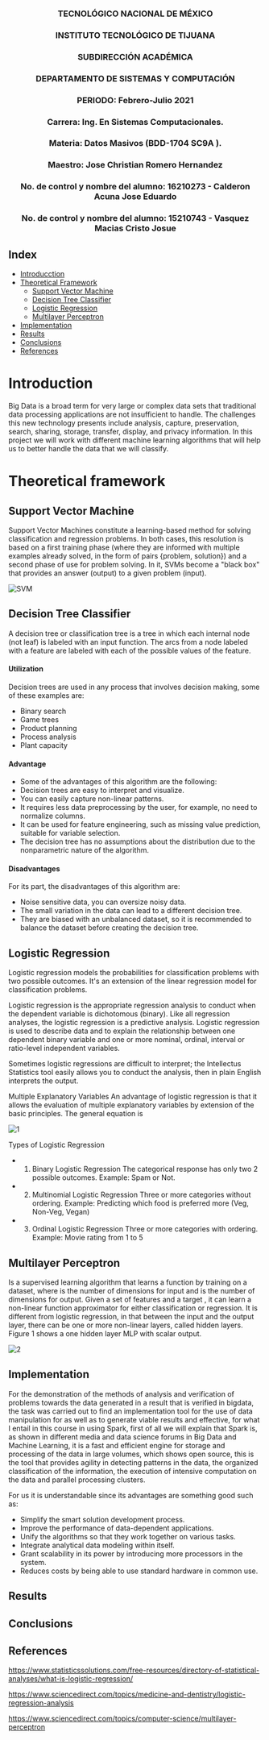 ### <p align="center" > TECNOLÓGICO NACIONAL DE MÉXICO</p>

### <p align="center" > INSTITUTO TECNOLÓGICO DE TIJUANA</p>

### <p align="center" > SUBDIRECCIÓN ACADÉMICA </p>

### <p align="center" > DEPARTAMENTO DE SISTEMAS Y COMPUTACIÓN </p>

### <p align="center" > PERIODO: Febrero-Julio  2021</p>


###  <p align="center">  Carrera: Ing. En Sistemas Computacionales. 
### <p align="center"> Materia: 	Datos Masivos (BDD-1704 SC9A	).</p>

### <p align="center">  Maestro: Jose Christian Romero Hernandez	</p>
### <p align="center">  No. de control y nombre del alumno: 16210273 - Calderon Acuna Jose Eduardo </p>
### <p align="center">  No. de control y nombre del alumno: 15210743 - Vasquez Macias Cristo Josue</p>


## Index


* [Introducction](#intro)
* [Theoretical Framework](#Th)
    * [Support Vector Machine](#SVM)
    * [Decision Tree Classifier](#Decision-tree)
    * [Logistic Regression](#LR)
    * [Multilayer Perceptron](#MP)
* [Implementation](#Implementation)
* [Results](#Results)
* [Conclusions](#Conclisions)
* [References](#References)

<div id='intro'/>

# Introduction 

Big Data is a broad term for very large or complex data sets that traditional data processing applications are not insufficient to handle. The challenges this new technology presents include analysis, capture, preservation, search, sharing, storage, transfer, display, and privacy information.
In this project we will work with different machine learning algorithms that will help us to better handle the data that we will classify.

<div id='Th'/>

# Theoretical framework

<div id='SVM'/>

## Support Vector Machine

Support Vector Machines constitute a learning-based method for solving classification and regression problems. In both cases, this resolution is based on a first training phase (where they are informed with multiple examples already solved, in the form of pairs {problem, solution}) and a second phase of use for problem solving. In it, SVMs become a "black box" that provides an answer (output) to a given problem (input).

![SVM](https://www.merkleinc.com/es/sites/es/files/inline-images/ml_1.png)


## Decision Tree Classifier

A decision tree or classification tree is a tree in which each internal node (not leaf) is labeled with an input function. The arcs from a node labeled with a feature are labeled with each of the possible values of the feature.

#### Utilization
Decision trees are used in any process that involves decision making, some of these examples are:

* Binary search
* Game trees
* Product planning
* Process analysis
* Plant capacity

#### Advantage
* Some of the advantages of this algorithm are the following:
* Decision trees are easy to interpret and visualize.
* You can easily capture non-linear patterns.
* It requires less data preprocessing by the user, for example, no need to normalize columns.
* It can be used for feature engineering, such as missing value prediction, suitable for variable selection.
* The decision tree has no assumptions about the distribution due to the nonparametric nature of the algorithm.

#### Disadvantages
For its part, the disadvantages of this algorithm are:

* Noise sensitive data, you can oversize noisy data.
* The small variation in the data can lead to a different decision tree.
* They are biased with an unbalanced dataset, so it is recommended to balance the dataset before creating the decision tree.

## Logistic Regression

Logistic regression models the probabilities for classification problems with two possible outcomes. It's an extension of the linear regression model for classification problems.


Logistic regression is the appropriate regression analysis to conduct when the dependent variable is dichotomous (binary).  Like all regression analyses, the logistic regression is a predictive analysis.  Logistic regression is used to describe data and to explain the relationship between one dependent binary variable and one or more nominal, ordinal, interval or ratio-level independent variables.

Sometimes logistic regressions are difficult to interpret; the Intellectus Statistics tool easily allows you to conduct the analysis, then in plain English interprets the output.

Multiple Explanatory Variables
An advantage of logistic regression is that it allows the evaluation of multiple explanatory variables by extension of the basic principles. The general equation is

![1](https://user-images.githubusercontent.com/60414250/123009754-2d9e1780-d372-11eb-8192-ac2f1ea35132.JPG)

Types of Logistic Regression
* 1. Binary Logistic Regression
The categorical response has only two 2 possible outcomes. Example: Spam or Not.
* 2. Multinomial Logistic Regression
Three or more categories without ordering. Example: Predicting which food is preferred more (Veg, Non-Veg, Vegan)
* 3. Ordinal Logistic Regression
Three or more categories with ordering. Example: Movie rating from 1 to 5

## Multilayer Perceptron

 Is a supervised learning algorithm that learns a function by training on a dataset, where  is the number of dimensions for input and  is the number of dimensions for output. Given a set of features and a target , it can learn a non-linear function approximator for either classification or regression. It is different from logistic regression, in that between the input and the output layer, there can be one or more non-linear layers, called hidden layers. Figure 1 shows a one hidden layer MLP with scalar output.

![2](https://user-images.githubusercontent.com/60414250/123009939-8968a080-d372-11eb-866c-376bbb8501aa.JPG)


## Implementation

For the demonstration of the methods of analysis and verification of problems towards the data generated in a result that is verified in bigdata, the task was carried out to find an implementation tool for the use of data manipulation for as well as to generate viable results and effective, for what I entail in this course in using Spark, first of all we will explain that Spark is, as shown in different media and data science forums in Big Data and Machine Learning, it is a fast and efficient engine for storage and processing of the data in large volumes, which shows open source, this is the tool that provides agility in detecting patterns in the data, the organized classification of the information, the execution of intensive computation on the data and parallel processing clusters.

For us it is understandable since its advantages are something good such as:

* Simplify the smart solution development process.
* Improve the performance of data-dependent applications.
* Unify the algorithms so that they work together on various tasks.
* Integrate analytical data modeling within itself.
* Grant scalability in its power by introducing more processors in the system.
* Reduces costs by being able to use standard hardware in common use.

## Results


## Conclusions

## References

https://www.statisticssolutions.com/free-resources/directory-of-statistical-analyses/what-is-logistic-regression/

https://www.sciencedirect.com/topics/medicine-and-dentistry/logistic-regression-analysis

https://www.sciencedirect.com/topics/computer-science/multilayer-perceptron

## 





